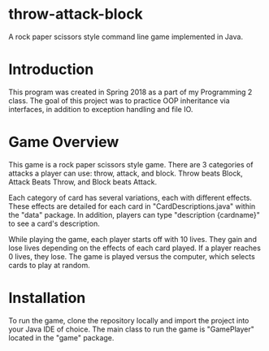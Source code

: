 # throw-attack-block
A rock paper scissors style command line game implemented in Java.

# Introduction
This program was created in Spring 2018 as a part of my Programming 2 class. The goal of this project was to practice OOP inheritance via interfaces, in addition to exception handling and file IO.

# Game Overview
This game is a rock paper scissors style game. There are 3 categories of attacks a player can use: throw, attack, and block. Throw beats Block, Attack Beats Throw, and Block beats Attack.

Each category of card has several variations, each with different effects. These effects are detailed for each card in "CardDescriptions.java" within the "data" package. In addition, players can type "description {cardname}" to see a card's description.

While playing the game, each player starts off with 10 lives. They gain and lose lives depending on the effects of each card played. If a player reaches 0 lives, they lose. The game is played versus the computer, which selects cards to play at random.

# Installation
To run the game, clone the repository locally and import the project into your Java IDE of choice. The main class to run the game is "GamePlayer" located in the "game" package.
